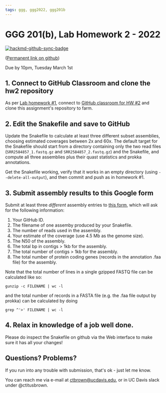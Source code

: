 ```yaml
---
tags: ggg, ggg2022, ggg201b
---
```

# GGG 201(b), Lab Homework 2 - 2022

[![hackmd-github-sync-badge](https://hackmd.io/WpOTGwL8RhWaJjDMYlssSg/badge)](https://hackmd.io/WpOTGwL8RhWaJjDMYlssSg)

([Permanent link on github](https://github.com/ngs-docs/2022-GGG201b-lab/blob/main/hw-2.md))

Due by 10pm, Tuesday March 1st

## 1. Connect to GitHub Classroom and clone the hw2 repository

As per [Lab homework #1](https://hackmd.io/kW_TiOLsQxeQzRlj6C33jg?view), connect to [GitHub classroom for HW #2](https://classroom.github.com/a/0f_Y_SSM) and clone this assignment's repository to farm.

## 2. Edit the Snakefile and save to GitHub

Update the Snakefile to calculate at least three different subset assemblies, choosing estimated coverages between 2x and 60x. The default target for the Snakefile should start from a directory containing only the two read files (`SRR2584857_1.fastq.gz` and `SRR2584857_2.fastq.gz`) and the Snakefile, and compute all three assemblies plus their quast statistics and prokka annotations.

Get the Snakefile working, verify that it works in an empty directory (using `--delete-all-output`), and then commit and push as in homework #1.

## 3. Submit assembly results to this Google form

Submit at least three _different_ assembly entries to [this form](https://docs.google.com/forms/d/e/1FAIpQLSeZlOhKgxGCTg7lgM7bePmEboGpM5-5zon2HPKwLQzyP04G5Q/viewform), which will ask for the following information:
1. Your GitHub ID.
2. The filename of one assemby produced by your Snakefile.
3. The number of reads used in the assembly.
4. Your estimate of the coverage (use 4.5 Mb as the genome size).
5. The N50 of the assembly.
6. The total bp in contigs > 1kb for the assembly.
7. The total number of contigs > 1kb for the assembly.
8. The total number of protein coding genes (records in the annotation .faa file) for the assembly.

Note that the total number of lines in a single gzipped FASTQ file can be calculated like so:
```
gunzip -c FILENAME | wc -l
```

and the total number of records in a FASTA file (e.g. the .faa file output by prokka) can be calculated by doing
```
grep ^'>' FILENAME | wc -l
```

## 4. Relax in knowledge of a job well done.

Please do inspect the Snakefile on github via the Web interface to make sure it has all your changes!

## Questions? Problems?

If you run into any trouble with submission, that's ok - just let me know.

You can reach me via e-mail at ctbrown@ucdavis.edu, or in UC Davis slack under @ctitusbrown.
